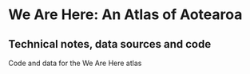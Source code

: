 # We Are Here: An Atlas of Aotearoa
## Technical notes, data sources and code

Code and data for the We Are Here atlas
